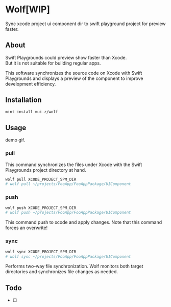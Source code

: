# Wolf[WIP]

Sync xcode project ui component dir to swift playground project for preview faster.

## About

Swift Playgrounds could preview show faster than Xcode.  
But it is not suitable for building regular apps.

This software synchronizes the source code on Xcode with Swift Playgrounds
and displays a preview of the component to improve development efficiency.

## Installation 

```bash
mint install mui-z/wolf
```

## Usage

demo gif.

### pull

This command synchronizes the files under Xcode with the Swift Playgrounds project directory at hand.

```bash
wolf pull XCODE_PROJECT_SPM_DIR
# wolf pull ~/projects/FooApp/FooAppPackage/UIComponent
```

### push

```bash
wolf push XCODE_PROJECT_SPM_DIR 
# wolf push ~/projects/FooApp/FooAppPackage/UIComponent
```

This command push to xcode and apply changes.
Note that this command forces an overwrite!

### sync

```bash
wolf sync XCODE_PROJECT_SPM_DIR 
# wolf sync ~/projects/FooApp/FooAppPackage/UIComponent
```

Performs two-way file synchronization.
Wolf monitors both target directories and synchronizes file changes as needed.

## Todo

- [ ] 
